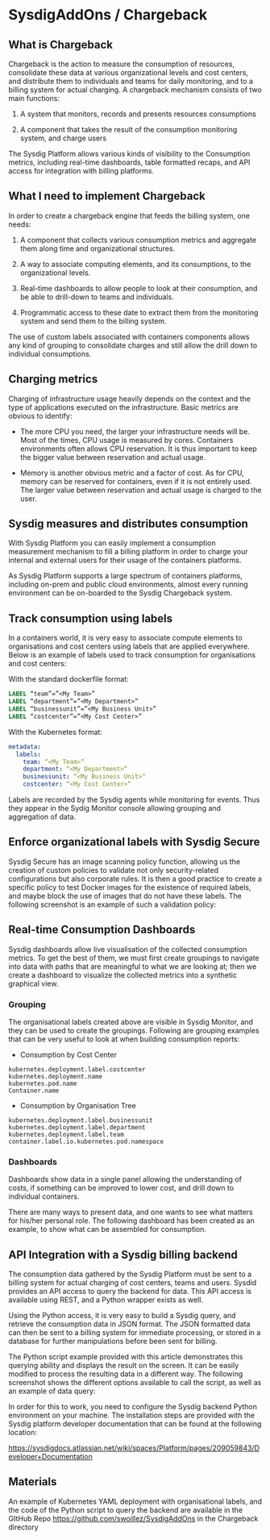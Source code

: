 # SysdigAddOns / Chargeback

## What is Chargeback

Chargeback is the action to measure the consumption of resources, consolidate these data at various organizational levels and cost centers, and distribute them to individuals and teams for daily monitoring, and to a billing system for actual charging. A chargeback mechanism consists of two main functions:

1. A system that monitors, records and presents resources consumptions

2. A component that takes the result of the consumption monitoring system, and charge users

The Sysdig Platform allows various kinds of visibility to the Consumption metrics, including real-time dashboards, table formatted recaps, and API access for integration with billing platforms.

## What I need to implement Chargeback

In order to create a chargeback engine that feeds the billing system, one needs:

1. A component that collects various consumption metrics and aggregate them along time and organizational structures.

2. A way to associate computing elements, and its consumptions, to the organizational levels.

3. Real-time dashboards to allow people to look at their consumption, and be able to drill-down to teams and individuals.

4. Programmatic access to these date to extract them from the monitoring system and send them to the billing system.

The use of custom labels associated with containers components allows any kind of grouping to consolidate charges and still allow the drill down to individual consumptions.

## Charging metrics

Charging of infrastructure usage heavily depends on the context and the type of applications executed on the infrastructure. Basic metrics are obvious to identify:

* The more CPU you need, the larger your infrastructure needs will be. Most of the times, CPU usage is measured by cores. Containers environments often allows CPU reservation. It is thus important to keep the bigger value between reservation and actual usage.

* Memory is another obvious metric and a factor of cost. As for CPU, memory can be reserved for containers, even if it is not entirely used. The larger value between reservation and actual usage is charged to the user.

## Sysdig measures and distributes consumption

With Sysdig Platform you can easily implement a consumption measurement mechanism to fill a billing platform in order to charge your internal and external users for their usage of the containers platforms.

As Sysdig Platform supports a large spectrum of containers platforms, including on-prem and public cloud environments, almost every running environment can be on-boarded to the Sysdig Chargeback system.

## Track consumption using labels

In a containers world, it is very easy to associate compute elements to organisations and cost centers using labels that are applied everywhere. Below is an example of labels used to track consumption for organisations and cost centers:

With the standard dockerfile format:

``` dockerfile
LABEL “team”=”<My Team>”
LABEL “department”=”<My Department>”
LABEL “businessunit”=”<My Business Unit>”
LABEL “costcenter”=”<My Cost Center>”
```
With the Kubernetes format:

``` yaml
metadata:
  labels:
    team: “<My Team>“
    department: “<My Department>“
    businessunit: “<My Business Unit>“
    costcenter: “<My Cost Center>“
```

Labels are recorded by the Sysdig agents while monitoring for events. Thus they appear in the Sydig Monitor console allowing grouping and aggregation of data.

## Enforce organizational labels with Sysdig Secure

Sysdig Secure has an image scanning policy function, allowing us the creation of custom policies to validate not only security-related configurations but also corporate rules. It is then a good practice to create a specific policy to test Docker images for the existence of required labels, and maybe block the use of images that do not have these labels. The following screenshot is an example of such a validation policy:

[Policy]: https://github.com/swoillez/SysdigAddOns/tree/master/Chargeback/images/Policy-Labeling.png "Policy Labelling"


## Real-time Consumption Dashboards

Sysdig dashboards allow live visualisation of the collected consumption metrics. To get the best of them, we must first create groupings to navigate into data with paths that are meaningful to what we are looking at; then we create a dashboard to visualize the collected metrics into a synthetic graphical view.

### Grouping

The organisational labels created above are visible in Sysdig Monitor, and they can be used to create the groupings. Following are grouping examples that can be very useful to look at when building consumption reports:

* Consumption by Cost Center

```
kubernetes.deployment.label.costcenter
kubernetes.deployment.name
kubernetes.pod.name
Container.name
```

* Consumption by Organisation Tree

```
kubernetes.deployment.label.businessunit
kubernetes.deployment.label.department
kubernetes.deployment.label.team
container.label.io.kubernetes.pod.namespace
```

### Dashboards

Dashboards show data in a single panel allowing the understanding of costs, if something can be improved to lower cost, and drill down to individual containers.

There are many ways to present data, and one wants to see what matters for his/her personal role. The following dashboard has been created as an example, to show what can be assembled for consumption.

[Dashboard]: https://github.com/swoillez/SysdigAddOns/tree/master/Chargeback/images/Consumption-Dashboard.png "Consumption Dashboard"

## API Integration with a Sysdig billing backend

The consumption data gathered by the Sysdig Platform must be sent to a billing system for actual charging of cost centers, teams and users. Sysdid provides an API access to query the backend for data. This API access is available using REST, and a Python wrapper exists as well.

Using the Python access, it is very easy to build a Sysdig query, and retrieve the consumption data in JSON format. The JSON formatted data can then be sent to a billing system for immediate processing, or stored in a database for further manipulations before been sent for billing.

The Python script example provided with this article demonstrates this querying ability and displays the result on the screen. It can be easily modified to process the resulting data in a different way. The following screenshot shows the different options available to call the script, as well as an example of data query:

[API]: https://github.com/swoillez/SysdigAddOns/tree/master/Chargeback/images/Consumption-API-Access.png "API Access"

In order for this to work, you need to configure the Sysdig backend Python environment on your machine. The installation steps are provided with the Sysdig platform developer documentation that can be found at the following location:

 https://sysdigdocs.atlassian.net/wiki/spaces/Platform/pages/209059843/Developer+Documentation

## Materials

An example of Kubernetes YAML deployment with organisational labels, and the code of the Python script to query the backend are available in the GItHub Repo https://github.com/swoillez/SysdigAddOns in the Chargeback directory
